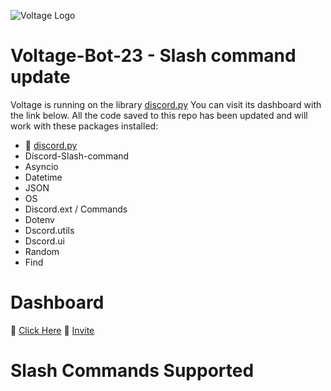 ![Voltage Logo](https://github-images.dang116.repl.co/voltage_Bot_23.png)

# Voltage-Bot-23 - Slash command update
Voltage is running on the library [discord.py](https://discordpy.readthedocs.io/en/stable/)
You can visit its dashboard with the link below. 
All the code saved to this repo has been updated and will work with these packages installed:




- 🔗 [discord.py](https://discordpy.readthedocs.io/en/stable/)
- Discord-Slash-command
- Asyncio
- Datetime
- JSON
- OS
- Discord.ext / Commands
- Dotenv
- Dscord.utils
- Dscord.ui
- Random
- Find

# Dashboard
🔗 [Click Here](https://voltage.dang1114.repl.co/)
🔗 [Invite](https://discord.com/oauth2/authorize?client_id=919233281235509268&permissions=10000931089606&scope=bot)

#  Slash Commands Supported 
